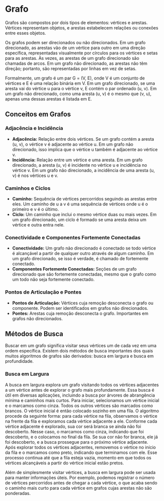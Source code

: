 # Grafo

Grafos são compostos por dois tipos de elementos: vértices e arestas. Vértices representam objetos, e arestas estabelecem relações ou conexões entre esses objetos. 

Os grafos podem ser direcionados ou não direcionados. Em um grafo direcionado, as arestas vão de um vértice para outro em uma direção específica, representadas visualmente por círculos para os vértices e setas para as arestas. Às vezes, as arestas de um grafo direcionado são chamadas de arcos. Em um grafo não direcionado, as arestas não têm direção; portanto, são representadas por linhas em vez de setas.

Formalmente, um grafo é um par G = (V, E), onde V é um conjunto de vértices e E é uma relação binária em V. Em um grafo direcionado, se uma aresta vai do vértice u para o vértice v, E contém o par ordenado (u, v). Em um grafo não direcionado, como uma aresta (u, v) é o mesmo que (v, u), apenas uma dessas arestas é listada em E.

## Conceitos em Grafos

### Adjacência e Incidência
- **Adjacência:** Relação entre dois vértices. Se um grafo contém a aresta (u, v), o vértice v é adjacente ao vértice u. Em um grafo não direcionado, isso implica que o vértice u também é adjacente ao vértice v.
- **Incidência:** Relação entre um vértice e uma aresta. Em um grafo direcionado, a aresta (u, v) é incidente no vértice u e incidência no vértice v. Em um grafo não direcionado, a incidência de uma aresta (u, v) é nos vértices u e v.

### Caminhos e Ciclos
- **Caminho:** Sequência de vértices percorridos seguindo as arestas entre eles. Um caminho de u a v é uma sequência de vértices onde u é o primeiro e v é o último.
- **Ciclo:** Um caminho que inclui o mesmo vértice duas ou mais vezes. Em um grafo direcionado, um ciclo é formado se uma aresta deixa um vértice e outra entra nele.

### Conectividade e Componentes Fortemente Conectadas
- **Conectividade:** Um grafo não direcionado é conectado se todo vértice é alcançável a partir de qualquer outro através de algum caminho. Em um grafo direcionado, se isso é verdade, é chamado de fortemente conectado.
- **Componentes Fortemente Conectadas:** Seções de um grafo direcionado que são fortemente conectadas, mesmo que o grafo como um todo não seja fortemente conectado.

### Pontos de Articulação e Pontes
- **Pontos de Articulação:** Vértices cuja remoção desconecta o grafo ou componente. Podem ser identificados em grafos não direcionados.
- **Pontes:** Arestas cuja remoção desconecta o grafo. Importantes em grafos não direcionados.

## Métodos de Busca

Buscar em um grafo significa visitar seus vértices um de cada vez em uma ordem específica. Existem dois métodos de busca importantes dos quais muitos algoritmos de grafos são derivados: busca em largura e busca em profundidade.

### Busca em Largura
A busca em largura explora um grafo visitando todos os vértices adjacentes a um vértice antes de explorar o grafo mais profundamente. Essa busca é útil em diversas aplicações, incluindo a busca por árvores de abrangência mínima e caminhos mais curtos. Para iniciar, selecionamos um vértice inicial e o marcamos como cinza. Todos os outros vértices são marcados como brancos. O vértice inicial é então colocado sozinho em uma fila. O algoritmo procede da seguinte forma: para cada vértice na fila, observamos o vértice na frente da fila e exploramos cada vértice adjacente a ele. Conforme cada vértice adjacente é explorado, sua cor será branca se ainda não foi descoberto. Nesse caso, o marcamos como cinza, indicando que foi descoberto, e o colocamos no final da fila. Se sua cor não for branca, ele já foi descoberto, e a busca prossegue para o próximo vértice adjacente. Após explorar todos os vértices adjacentes, removemos o vértice no início da fila e o marcamos como preto, indicando que terminamos com ele. Esse processo continua até que a fila esteja vazia, momento em que todos os vértices alcançáveis a partir do vértice inicial estão pretos.

Além de simplesmente visitar vértices, a busca em largura pode ser usada para manter informações úteis. Por exemplo, podemos registrar o número de vértices percorridos antes de chegar a cada vértice, o que acaba sendo o caminho mais curto para cada vértice em grafos cujas arestas não são ponderadas.